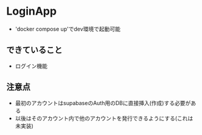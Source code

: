 # LoginApp
- 'docker compose up'でdev環境で起動可能

## できていること
- ログイン機能

## 注意点
- 最初のアカウントはsupabaseのAuth用のDBに直接挿入(作成)する必要がある
- 以後はそのアカウント内で他のアカウントを発行できるようにする(これは未実装)